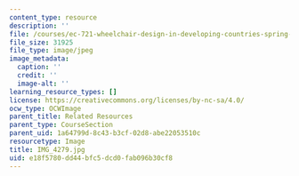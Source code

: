 ```yaml
---
content_type: resource
description: ''
file: /courses/ec-721-wheelchair-design-in-developing-countries-spring-2009/e18f5780dd44bfc5dcd0fab096b30cf8_IMG_4279.jpg
file_size: 31925
file_type: image/jpeg
image_metadata:
  caption: ''
  credit: ''
  image-alt: ''
learning_resource_types: []
license: https://creativecommons.org/licenses/by-nc-sa/4.0/
ocw_type: OCWImage
parent_title: Related Resources
parent_type: CourseSection
parent_uid: 1a64799d-8c43-b3cf-02d8-abe22053510c
resourcetype: Image
title: IMG_4279.jpg
uid: e18f5780-dd44-bfc5-dcd0-fab096b30cf8
---
```

